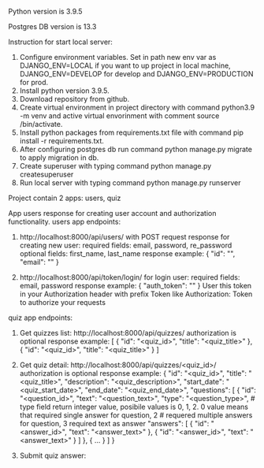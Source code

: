 Python version is 3.9.5

Postgres DB version is 13.3

Instruction for start local server:
1. Configure environment variables. Set in path new env var as DJANGO_ENV=LOCAL if you want to up project in local machine, DJANGO_ENV=DEVELOP for develop and DJANGO_ENV=PRODUCTION for prod.
2. Install python version 3.9.5.
3. Download repository from github.
4. Create virtual environment in project directory with command python3.9 -m venv <directory name> and active virtual envorinment with comment source <directory name>/bin/activate.
5. Install python packages from requirements.txt file with command pip install -r requirements.txt.
6. After configuring postgres db run command python manage.py migrate to apply migration in db.
7. Create superuser with typing command python manage.py createsuperuser
8. Run local server with typing command python manage.py runserver

Project contain 2 apps: users, quiz

App users response for creating user account and authorization functionality.
users app endpoints:
  1. http://localhost:8000/api/users/ with POST request response for creating new user:
    required fields: email, password, re_password
    optional fields: first_name, last_name
    response example:
        {
          "id": "<your id number>",
          "email": "<your email>"
        }
  
  2. http://localhost:8000/api/token/login/ for login user:
    required fields: email, password
    response example: 
      {
        "auth_token": "<your token>"
      }
    User this token in your Authorization header with prefix Token like Authorization: Token <your token> to authorize your requests
 
quiz app endpoints:
  1. Get quizzes list:
    http://localhost:8000/api/quizzes/
    authorization is optional
    response example:
      [
        {
          "id": "<quiz_id>",
          "title": "<quiz_title>"
        },
        {
          "id": "<quiz_id>",
          "title": "<quiz_title>"
        }
      ]
  
  2. Get quiz detail:
    http://localhost:8000/api/quizzes/<quiz_id>/
    authorization is optional
    response example:
      {
        "id": "<quiz_id>",
        "title": "<quiz_title>",
        "description": "<quiz_description>",
        "start_date": "<quiz_start_date>",
        "end_date": "<quiz_end_date>",
        "questions": [
          {
            "id": "<question_id>",
            "text": "<question_text>",
            "type": "<question_type>", # type field return integer value, posibile values is 0, 1, 2. 0 value means that required single answer for question, 2                                            # requered multiple answers for question, 3 required text as answer
            "answers": [
              {
                "id": "<answer_id>",
                "text": "<answer_text>"
              },
              {
                "id": "<answer_id>",
                "text": "<answer_text>"
              }
            ]
          },
          {
            ...
          }
        ]
      }
  
  3. Submit quiz answer:

